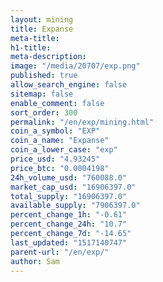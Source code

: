 ```yaml
---
layout: mining
title: Expanse
meta-title: 
h1-title: 
meta-description: 
image: "/media/20707/exp.png"
published: true
allow_search_engine: false
sitemap: false
enable_comment: false
sort_order: 300
permalink: "/en/exp/mining.html"
coin_a_symbol: "EXP"
coin_a_name: "Expanse"
coin_a_lower_case: "exp"
price_usd: "4.93245"
price_btc: "0.0004198"
24h_volume_usd: "760088.0"
market_cap_usd: "16906397.0"
total_supply: "16906397.0"
available_supply: "7906397.0"
percent_change_1h: "-0.61"
percent_change_24h: "10.7"
percent_change_7d: "-14.65"
last_updated: "1517140747"
parent-url: "/en/exp/"
author: Sam
---
```


